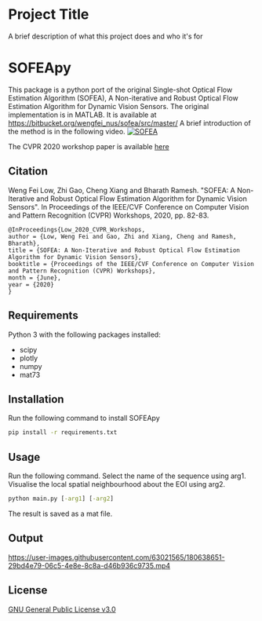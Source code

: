 
# Project Title

A brief description of what this project does and who it's for


# SOFEApy

This package is a python port of the original Single-shot Optical Flow Estimation Algorithm (SOFEA), A Non-iterative and Robust Optical Flow Estimation Algorithm for Dynamic Vision Sensors. The original implementation is in MATLAB. It is available at https://bitbucket.org/wengfei_nus/sofea/src/master/
A brief introduction of the method is in the following video.
[![SOFEA](https://img.youtube.com/vi/mPItrhMn0JQ/0.jpg)](https://www.youtube.com/watch?v=mPItrhMn0JQ)

The CVPR 2020 workshop paper is available [here](https://openaccess.thecvf.com/content_CVPRW_2020/html/w6/Low_SOFEA_A_Non-Iterative_and_Robust_Optical_Flow_Estimation_Algorithm_for_CVPRW_2020_paper.html)

## Citation
Weng Fei Low, Zhi Gao, Cheng Xiang and Bharath Ramesh. "SOFEA: A Non-Iterative and Robust Optical Flow Estimation Algorithm for Dynamic Vision Sensors". In Proceedings of the IEEE/CVF Conference on Computer Vision and Pattern Recognition (CVPR) Workshops, 2020, pp. 82-83.

```
@InProceedings{Low_2020_CVPR_Workshops,
author = {Low, Weng Fei and Gao, Zhi and Xiang, Cheng and Ramesh, Bharath},
title = {SOFEA: A Non-Iterative and Robust Optical Flow Estimation Algorithm for Dynamic Vision Sensors},
booktitle = {Proceedings of the IEEE/CVF Conference on Computer Vision and Pattern Recognition (CVPR) Workshops},
month = {June},
year = {2020}
}
```

## Requirements
Python 3 with the following packages installed:
* scipy
* plotly
* numpy
* mat73
## Installation

Run the following command to install SOFEApy

```cmd
pip install -r requirements.txt
```

## Usage
Run the following command.
Select the name of the sequence using arg1.
Visualise the local spatial neighbourhood about the EOI using arg2.
```cmd
python main.py [-arg1] [-arg2] 
```
The result is saved as a mat file.

## Output

https://user-images.githubusercontent.com/63021565/180638651-29bd4e79-06c5-4e8e-8c8a-d46b936c9735.mp4

## License

[GNU General Public License v3.0](https://choosealicense.com/licenses/gpl-3.0/)

